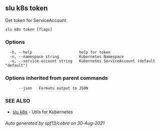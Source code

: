## slu k8s token

Get token for ServiceAccount

```
slu k8s token [flags]
```

### Options

```
  -h, --help                     help for token
  -n, --namespace string         Kubernetes Namespace
  -s, --service-account string   Kubernetes ServiceAccount (default "default")
```

### Options inherited from parent commands

```
      --json   Formatu output to JSON
```

### SEE ALSO

* [slu k8s](slu_k8s.md)	 - Utils for Kubernetes

###### Auto generated by spf13/cobra on 30-Aug-2021
